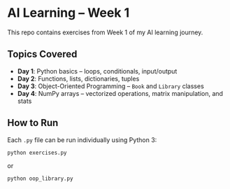 # AI Learning – Week 1

This repo contains exercises from Week 1 of my AI learning journey.

## Topics Covered

- **Day 1**: Python basics – loops, conditionals, input/output
- **Day 2**: Functions, lists, dictionaries, tuples
- **Day 3**: Object-Oriented Programming – `Book` and `Library` classes
- **Day 4**: NumPy arrays – vectorized operations, matrix manipulation, and stats

## How to Run
Each `.py` file can be run individually using Python 3:

```bash
python exercises.py
```

or

```bash
python oop_library.py
```
